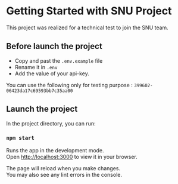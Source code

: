 # Getting Started with SNU Project

This project was realized for a technical test to join the SNU team.

## Before launch the project

- Copy and past the `.env.example` file
- Rename it in `.env`
- Add the value of your api-key.

You can use the following only for testing purpose : `399602-06423da17c69593bb7c35aa00`

## Launch the project

In the project directory, you can run:

### `npm start`

Runs the app in the development mode.\
Open [http://localhost:3000](http://localhost:3000) to view it in your browser.

The page will reload when you make changes.\
You may also see any lint errors in the console.
